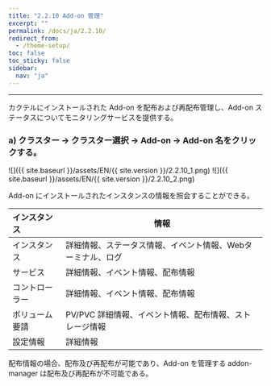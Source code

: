 ```yaml
---
title: "2.2.10 Add-on 管理"
excerpt: ""
permalink: /docs/ja/2.2.10/
redirect_from:
  - /theme-setup/
toc: false
toc_sticky: false
sidebar:
  nav: "ja"
---
```


---
カクテルにインストールされた Add-on を配布および再配布管理し、Add-on ステータスについてモニタリングサービスを提供する。

### a\) クラスター → クラスター選択 → Add-on → Add-on 名をクリックする。
![]({{ site.baseurl }}/assets/EN/{{ site.version }}/2.2.10_1.png)
![]({{ site.baseurl }}/assets/EN/{{ site.version }}/2.2.10_2.png)

Add-on にインストールされたインスタンスの情報を照会することができる。

| **インスタンス**               | **情報**                                                |
| :----------------------- | ----------------------------------------------------- |
| インスタンス                 | 詳細情報、ステータス情報、イベント情報、Webターミナル、ログ |
| サービス                 | 詳細情報、イベント情報、配布情報                                  |
| コントローラー               | 詳細情報、イベント情報、配布情報                                |
| ボリューム要請         | PV/PVC 詳細情報、イベント情報、配布情報、ストレージ情報                 |
| 設定情報       | 詳細情報                                  |

配布情報の場合、配布及び再配布が可能であり、Add-on を管理する addon-manager は配布及び再配布が不可能である。